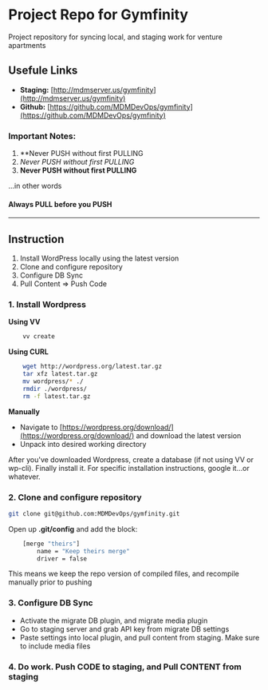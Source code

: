 # Project Repo for Gymfinity

Project repository for syncing local, and staging work for venture apartments

## Usefule Links
- **Staging:** [http://mdmserver.us/gymfinity](http://mdmserver.us/gymfinity)
- **Github:** [https://github.com/MDMDevOps/gymfinity](https://github.com/MDMDevOps/gymfinity)



### Important Notes:
1. **Never PUSH without first PULLING
2. *Never PUSH without first PULLING*
3. **Never PUSH without first PULLING**

...in other words

#### Always PULL before you PUSH

<hr>

## Instruction

1. Install WordPress locally using the latest version
2. Clone and configure repository
3. Configure DB Sync
4. Pull Content => Push Code

### 1. Install Wordpress

**Using VV**

```bash
	vv create
```
**Using CURL**

```bash
	wget http://wordpress.org/latest.tar.gz
	tar xfz latest.tar.gz
	mv wordpress/* ./
	rmdir ./wordpress/
	rm -f latest.tar.gz
```

**Manually**
- Navigate to [https://wordpress.org/download/](https://wordpress.org/download/) and download the latest version
- Unpack into desired working directory

After you've downloaded Wordpress, create a database (if not using VV or wp-cli). Finally install it. For specific installation instructions, google it...or whatever.

### 2. Clone and configure repository

```bash
git clone git@github.com:MDMDevOps/gymfinity.git
```

Open up **.git/config** and add the block:

```bash
	[merge "theirs"]
	    name = "Keep theirs merge"
	    driver = false
```

This means we keep the repo version of compiled files, and recompile manually prior to pushing


### 3. Configure DB Sync

- Activate the migrate DB plugin, and migrate media plugin
- Go to staging server and grab API key from migrate DB settings
- Paste settings into local plugin, and pull content from staging. Make sure to include media files

### 4. Do work. Push CODE to staging, and Pull CONTENT from staging
